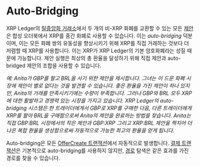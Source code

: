 # Auto-Bridging

XRP Ledger의 [탈중앙화 거래소](./)에서 두 개의 비-XRP 화폐를 교환할 수 있는 모든 [제안](undefined.md)은 합성 오더북에서 XRP를 중간 화폐로 사용할 수 있습니다. 이는 _auto-bridging_ 덕분이며, 이는 모든 화폐 쌍의 유동성을 향상시키기 위해 XRP를 직접 거래하는 것보다 더 저렴할 때 XRP를 사용합니다. 이는 XRP가 XRP Ledger의 기본 암호화폐라는 성질 때문에 가능합니다. 제안 실행은 최상의 총 환율을 달성하기 위해 직접 제안과 auto-bridged 제안의 조합을 사용할 수 있습니다.

_예: Anita가 GBP를 팔고 BRL을 사기 위한 제안을 제시합니다. 그녀는 이 드문 화폐 시장에 제안이 별로 없다는 것을 발견할 수 있습니다. 좋은 환율을 가진 제안이 하나 있지만, Anita의 거래를 만족시키기에는 수량이 부족합니다. 그러나 GBP와 BRL 모두 XRP에 대한 활발하고 경쟁력 있는 시장을 가지고 있습니다. XRP Ledger의 auto-bridging 시스템은 한 트레이더에게서 GBP로 XRP를 구매한 다음, 다른 트레이더에게 XRP를 팔아 BRL을 구매함으로써 Anita의 제안을 완료하는 방법을 찾습니다. Anita는 직접 GBP:BRL 시장에서의 작은 제안과 GBP:XRP 그리고 XRP:BRL 제안을 짝지어 더 나은 복합 환율을 생성함으로써 자동적으로 가능한 최고의 환율을 얻게 됩니다._&#x20;

Auto-bridging은 모든 [OfferCreate 트랜잭션](../../references/xrp-ledger/undefined-1/undefined-1/offercreate.md)에서 자동적으로 발생합니다. [결제 트랜잭션](../../references/xrp-ledger/undefined-1/undefined-1/payment.md)은 기본적으로 auto-bridging를 사용하지 않지만, [경로](../undefined-3/undefined-5.md) 탐색은 같은 효과를 가진 경로를 찾을 수 있습니다.
